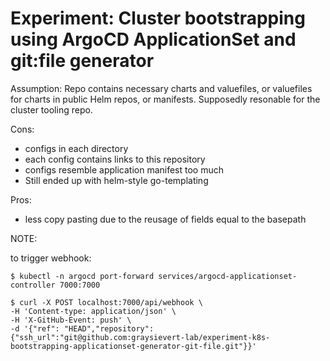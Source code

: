 # Experiment: Cluster bootstrapping using ArgoCD ApplicationSet and git:file generator

Assumption: Repo contains necessary charts and valuefiles, or valuefiles for charts in public Helm repos, or manifests.
Supposedly resonable for the cluster tooling repo.

Cons:

- configs in each directory
- each config contains links to this repository
- configs resemble application manifest too much
- Still ended up with helm-style go-templating

Pros:

- less copy pasting due to the reusage of fields equal to the basepath

NOTE:

to trigger webhook:

```shell
$ kubectl -n argocd port-forward services/argocd-applicationset-controller 7000:7000

$ curl -X POST localhost:7000/api/webhook \
-H 'Content-type: application/json' \
-H 'X-GitHub-Event: push' \
-d '{"ref": "HEAD","repository": {"ssh_url":"git@github.com:graysievert-lab/experiment-k8s-bootstrapping-applicationset-generator-git-file.git"}}'
```
